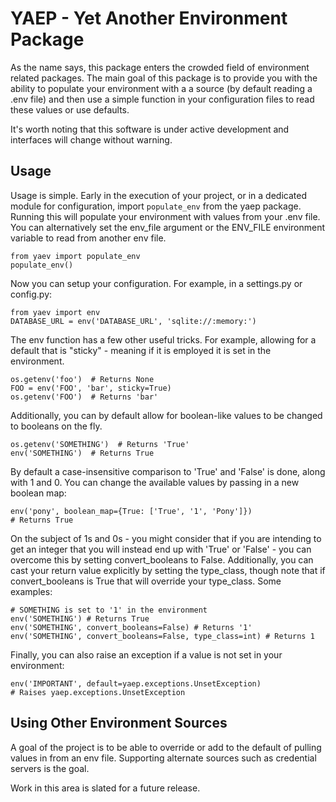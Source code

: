 YAEP - Yet Another Environment Package
======================================

As the name says, this package enters the crowded field of 
environment related packages.  The main goal of this package
is to provide you with the ability to populate your
environment with a a source (by default reading a .env file)
and then use a simple function in your configuration files
to read these values or use defaults.

It's worth noting that this software is under active
development and interfaces will change without warning.

Usage
-----

Usage is simple. Early in the execution of your project, or
in a dedicated module for configuration, import `populate_env`
from the yaep package.  Running this will populate your
environment with values from your .env file.  You can
alternatively set the env_file argument or the ENV_FILE
environment variable to read from another env file.

    from yaev import populate_env
    populate_env()

Now you can setup your configuration. For example, in a
settings.py or config.py:

    from yaev import env
    DATABASE_URL = env('DATABASE_URL', 'sqlite://:memory:')

The env function has a few other useful tricks.  For example,
allowing for a default that is "sticky" - meaning if it is
employed it is set in the environment.

    os.getenv('foo')  # Returns None
    FOO = env('FOO', 'bar', sticky=True)
    os.getenv('FOO')  # Returns 'bar'

Additionally, you can by default allow for boolean-like values
to be changed to booleans on the fly.

    os.getenv('SOMETHING')  # Returns 'True'
    env('SOMETHING')  # Returns True

By default a case-insensitive comparison to 'True' and 'False'
is done, along with 1 and 0.  You can change the available
values by passing in a new boolean map:

    env('pony', boolean_map={True: ['True', '1', 'Pony']})
    # Returns True

On the subject of 1s and 0s - you might consider that if
you are intending to get an integer that you will instead
end up with 'True' or 'False' - you can overcome this by
setting convert_booleans to False.  Additionally, you can
cast your return value explicitly by setting the type_class,
though note that if convert_booleans is True that will
override your type_class.  Some examples:

    # SOMETHING is set to '1' in the environment
    env('SOMETHING') # Returns True
    env('SOMETHING', convert_booleans=False) # Returns '1'
    env('SOMETHING', convert_booleans=False, type_class=int) # Returns 1

Finally, you can also raise an exception if a value is not
set in your environment:

    env('IMPORTANT', default=yaep.exceptions.UnsetException)
    # Raises yaep.exceptions.UnsetException


Using Other Environment Sources
-------------------------------

A goal of the project is to be able to override or add to the
default of pulling values in from an env file. Supporting
alternate sources such as credential servers is the goal.

Work in this area is slated for a future release.
